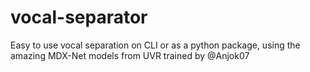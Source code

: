 # vocal-separator
Easy to use vocal separation on CLI or as a python package, using the amazing MDX-Net models from UVR trained by @Anjok07
